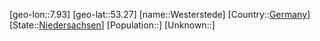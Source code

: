 ﻿---
location: [53.27,7.93]
type: City
tags:
- geo/City


SpocWebEntityId: 35574
isDeleted: false
confidential: public

---
[geo-lon::7.93]
[geo-lat::53.27]
[name::Westerstede]
[Country::[Germany](geo/Continent/Europe/Germany.md)]
[State::[Niedersachsen](geo/Continent/Europe/Germany/Niedersachsen.md)]
[Population::]
[Unknown::]

